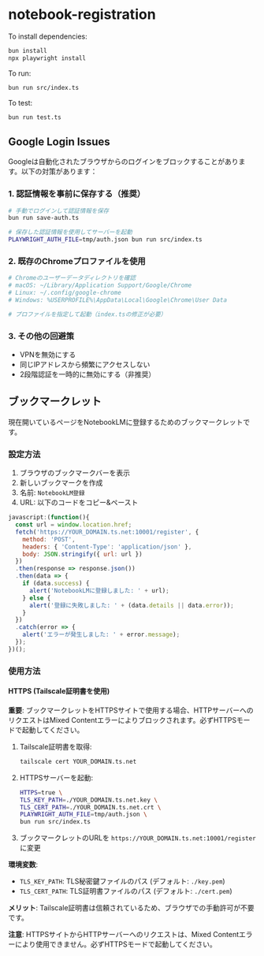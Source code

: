 # notebook-registration

To install dependencies:

```bash
bun install
npx playwright install
```

To run:

```bash
bun run src/index.ts
```

To test:

```bash
bun run test.ts
```

## Google Login Issues

Googleは自動化されたブラウザからのログインをブロックすることがあります。以下の対策があります：

### 1. 認証情報を事前に保存する（推奨）

```bash
# 手動でログインして認証情報を保存
bun run save-auth.ts

# 保存した認証情報を使用してサーバーを起動
PLAYWRIGHT_AUTH_FILE=tmp/auth.json bun run src/index.ts
```

### 2. 既存のChromeプロファイルを使用

```bash
# Chromeのユーザーデータディレクトリを確認
# macOS: ~/Library/Application Support/Google/Chrome
# Linux: ~/.config/google-chrome
# Windows: %USERPROFILE%\AppData\Local\Google\Chrome\User Data

# プロファイルを指定して起動（index.tsの修正が必要）
```

### 3. その他の回避策

- VPNを無効にする
- 同じIPアドレスから頻繁にアクセスしない
- 2段階認証を一時的に無効にする（非推奨）

## ブックマークレット

現在開いているページをNotebookLMに登録するためのブックマークレットです。

### 設定方法

1. ブラウザのブックマークバーを表示
2. 新しいブックマークを作成
3. 名前: `NotebookLM登録`
4. URL: 以下のコードをコピー&ペースト

```javascript
javascript:(function(){
  const url = window.location.href;
  fetch('https://YOUR_DOMAIN.ts.net:10001/register', {
    method: 'POST',
    headers: { 'Content-Type': 'application/json' },
    body: JSON.stringify({ url: url })
  })
  .then(response => response.json())
  .then(data => {
    if (data.success) {
      alert('NotebookLMに登録しました: ' + url);
    } else {
      alert('登録に失敗しました: ' + (data.details || data.error));
    }
  })
  .catch(error => {
    alert('エラーが発生しました: ' + error.message);
  });
})();
```

### 使用方法

#### HTTPS (Tailscale証明書を使用)

**重要**: ブックマークレットをHTTPSサイトで使用する場合、HTTPサーバーへのリクエストはMixed Contentエラーによりブロックされます。必ずHTTPSモードで起動してください。

1. Tailscale証明書を取得:
   ```bash
   tailscale cert YOUR_DOMAIN.ts.net
   ```
2. HTTPSサーバーを起動:
   ```bash
   HTTPS=true \
   TLS_KEY_PATH=./YOUR_DOMAIN.ts.net.key \
   TLS_CERT_PATH=./YOUR_DOMAIN.ts.net.crt \
   PLAYWRIGHT_AUTH_FILE=tmp/auth.json \
   bun run src/index.ts
   ```
3. ブックマークレットのURLを `https://YOUR_DOMAIN.ts.net:10001/register` に変更

**環境変数**:
- `TLS_KEY_PATH`: TLS秘密鍵ファイルのパス (デフォルト: `./key.pem`)
- `TLS_CERT_PATH`: TLS証明書ファイルのパス (デフォルト: `./cert.pem`)

**メリット**: Tailscale証明書は信頼されているため、ブラウザでの手動許可が不要です。

**注意**: HTTPSサイトからHTTPサーバーへのリクエストは、Mixed Contentエラーにより使用できません。必ずHTTPSモードで起動してください。
